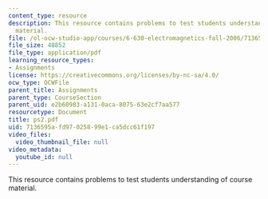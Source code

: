 ```yaml
---
content_type: resource
description: This resource contains problems to test students understanding of course
  material.
file: /ol-ocw-studio-app/courses/6-630-electromagnetics-fall-2006/7136595afd97025899e1ca5dcc61f197_ps2.pdf
file_size: 48852
file_type: application/pdf
learning_resource_types:
- Assignments
license: https://creativecommons.org/licenses/by-nc-sa/4.0/
ocw_type: OCWFile
parent_title: Assignments
parent_type: CourseSection
parent_uid: e2b60983-a131-0aca-8075-63e2cf7aa577
resourcetype: Document
title: ps2.pdf
uid: 7136595a-fd97-0258-99e1-ca5dcc61f197
video_files:
  video_thumbnail_file: null
video_metadata:
  youtube_id: null
---
```

This resource contains problems to test students understanding of course material.